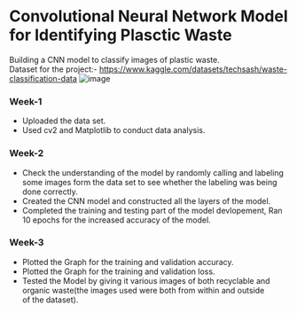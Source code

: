 
# Convolutional Neural Network Model for Identifying Plasctic Waste
Building a CNN model to classify images of plastic waste.<br>
Dataset for the project:- https://www.kaggle.com/datasets/techsash/waste-classification-data
![image](https://github.com/user-attachments/assets/af5b24a0-36d9-4bc9-bd18-a6263a274844)

### Week-1
- Uploaded the data set.
- Used cv2 and Matplotlib to conduct data analysis.

### Week-2
- Check the understanding of the model by randomly calling and labeling some images form the data set to see whether the labeling was being done correctly.
- Created the CNN model and constructed all the layers of the model.
- Completed the training and testing part of the model devlopement, Ran 10 epochs for the increased accuracy of the model.

### Week-3
- Plotted the Graph for the training and validation accuracy.
- Plotted the Graph for the training and validation loss.
- Tested the Model by giving it various images of both recyclable and organic waste(the images used were both from within and outside of the dataset).

